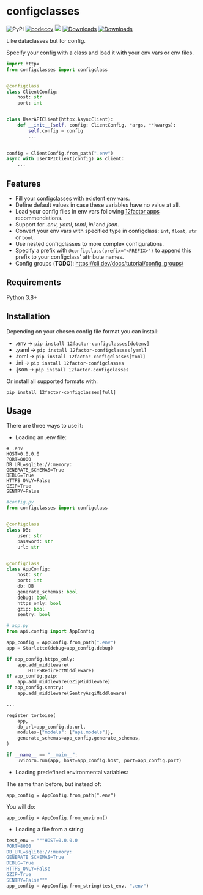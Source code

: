 # configclasses

![PyPI](https://img.shields.io/pypi/v/12factor-configclasses)
[![codecov](https://codecov.io/gh/headsrooms/configclasses/branch/master/graph/badge.svg?token=U0bxsmAUoe)](https://codecov.io/gh/headsrooms/configclasses)
<a href="https://codeclimate.com/github/kingoodie/configclasses/maintainability"><img src="https://api.codeclimate.com/v1/badges/9094f65f5caef64fb993/maintainability" /></a>
[![Downloads](https://pepy.tech/badge/12factor-configclasses)](https://pepy.tech/project/12factor-configclasses)
[![Downloads](https://pepy.tech/badge/12factor-configclasses/month)](https://pepy.tech/project/12factor-configclasses)


Like dataclasses but for config.

Specify your config with a class and load it with your env vars or env files.


```python
import httpx
from configclasses import configclass


@configclass
class ClientConfig:
    host: str
    port: int


class UserAPIClient(httpx.AsyncClient):
    def __init__(self, config: ClientConfig, *args, **kwargs):
        self.config = config
        ...
        

config = ClientConfig.from_path(".env")
async with UserAPIClient(config) as client:
    ...
```

## Features

- Fill your configclasses with existent env vars.
- Define default values in case these variables have no value at all.
- Load your config files in env vars following [12factor apps](https://12factor.net) recommendations.
- Support for _.env_, _yaml_, _toml_, _ini_ and _json_.
- Convert your env vars with specified type in configclass: `int`, `float`, `str` or `bool`.
- Use nested configclasses to more complex configurations.
- Specify a prefix with `@configclass(prefix="<PREFIX>")` to append this prefix to your configclass'  attribute names.
- Config groups (__TODO__): https://cli.dev/docs/tutorial/config_groups/

## Requirements

Python 3.8+


## Installation

Depending on your chosen config file format you can install:

- .env  ->   ```pip install 12factor-configclasses[dotenv]```
- .yaml ->   ```pip install 12factor-configclasses[yaml]```
- .toml ->   ```pip install 12factor-configclasses[toml]```
- .ini  ->   ```pip install 12factor-configclasses```
- .json ->   ```pip install 12factor-configclasses```

Or install all supported formats with:

    pip install 12factor-configclasses[full]
    
## Usage

There are three ways to use it:

- Loading an .env file:

```.env
# .env
HOST=0.0.0.0
PORT=8000
DB_URL=sqlite://:memory:
GENERATE_SCHEMAS=True
DEBUG=True
HTTPS_ONLY=False
GZIP=True
SENTRY=False
```

```python
#config.py
from configclasses import configclass


@configclass
class DB:
    user: str
    password: str
    url: str


@configclass
class AppConfig:
    host: str
    port: int
    db: DB
    generate_schemas: bool
    debug: bool
    https_only: bool
    gzip: bool
    sentry: bool
```

```python
# app.py
from api.config import AppConfig

app_config = AppConfig.from_path(".env")
app = Starlette(debug=app_config.debug)

if app_config.https_only:
    app.add_middleware(
        HTTPSRedirectMiddleware)
if app_config.gzip:
    app.add_middleware(GZipMiddleware)
if app_config.sentry:
    app.add_middleware(SentryAsgiMiddleware)

...

register_tortoise(
    app,
    db_url=app_config.db.url,
    modules={"models": ["api.models"]},
    generate_schemas=app_config.generate_schemas,
)

if __name__ == "__main__":
    uvicorn.run(app, host=app_config.host, port=app_config.port)
```

    
- Loading predefined environmental variables:

The same than before, but instead of:

    app_config = AppConfig.from_path(".env")
    
You will do:

    app_config = AppConfig.from_environ()
    
- Loading a file from a string:

```python
test_env = """HOST=0.0.0.0
PORT=8000
DB_URL=sqlite://:memory:
GENERATE_SCHEMAS=True
DEBUG=True
HTTPS_ONLY=False
GZIP=True
SENTRY=False"""
app_config = AppConfig.from_string(test_env, ".env")
```

